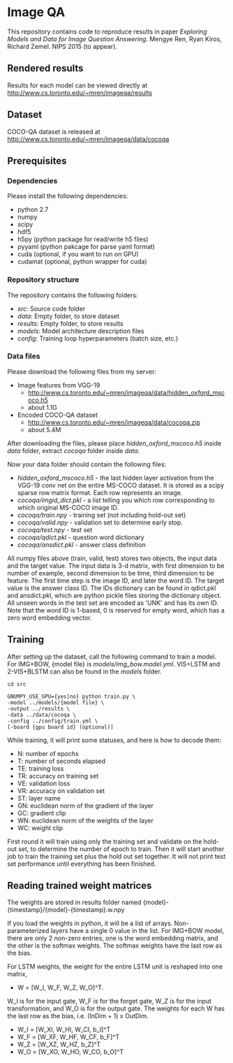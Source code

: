 # Image QA
This repository contains code to reproduce results in paper *Exploring Models 
and Data for Image Question Answering*. Mengye Ren, Ryan Kiros, Richard Zemel. 
NIPS 2015 (to appear).

## Rendered results
Results for each model can be viewed directly at 
http://www.cs.toronto.edu/~mren/imageqa/results

## Dataset
COCO-QA dataset is released at 
http://www.cs.toronto.edu/~mren/imageqa/data/cocoqa

## Prerequisites
### Dependencies
Please install the following dependencies:
* python 2.7
* numpy
* scipy
* hdf5
* h5py (python package for read/write h5 files)
* pyyaml (python pakcage for parse yaml format)
* cuda (optional, if you want to run on GPU)
* cudamat (optional, python wrapper for cuda)

### Repository structure
The repository contains the following folders:
* *src*: Source code folder
* *data*: Empty folder, to store dataset
* *results*: Empty folder, to store results
* *models*: Model architecture description files
* *config*: Training loop hyperparameters (batch size, etc.)

### Data files
Please download the following files from my server:
* Image features from VGG-19
  * http://www.cs.toronto.edu/~mren/imageqa/data/hidden_oxford_mscoco.h5 
  * about 1.1G
* Encoded COCO-QA dataset
  * http://www.cs.toronto.edu/~mren/imageqa/data/cocoqa.zip
  * about 5.4M

After downloading the files, please place *hidden_oxford_mscoco.h5* inside 
*data* folder, extract *cocoqa* folder inside *data*.

Now your data folder should contain the following files:
* *hidden_oxford_mscoco.h5* - the last hidden layer activation from the VGG-19
conv net on the entire MS-COCO dataset. It is stored as a scipy sparse row 
matrix format. Each row represents an image.
* *cocoqa/imgid_dict.pkl* - a list telling you which row 
corresponding to which original MS-COCO image ID.
* *cocoqa/train.npy* - training set (not including hold-out set)
* *cocoqa/valid.npy* - validation set to determine early stop.
* *cocoqa/test.npy* - test set
* *cocoqa/qdict.pkl* - question word dictionary
* *cocoqa/ansdict.pkl* - answer class definition

All numpy files above (train, valid, test) stores two objects, the input data 
and the target value. The input data is 3-d matrix, with first dimension to be 
number of example, second dimension to be time, third dimension to be feature. 
The first time step is the image ID, and later the word ID. The target value is
the answer class ID. The IDs dictionary can be found in qdict.pkl and 
ansdict.pkl, which are python pickle files storing the dictionary object. All 
unseen words in the test set are encoded as 'UNK' and has its own ID. Note that
the word ID is 1-based, 0 is reserved for empty word, which has a zero word 
embedding vector.

## Training

After setting up the dataset, call the following command to train a model. For
IMG+BOW, {model file} is *models/img_bow.model.yml*. VIS+LSTM and 2-VIS+BLSTM 
can also be found in the *models* folder.

```
cd src

GNUMPY_USE_GPU={yes|no} python train.py \
-model ../models/{model file} \
-output ../results \
-data ../data/cocoqa \
-config ../config/train.yml \
[-board {gpu board id} (optional)]
```

While training, it will print some statuses, and here is how to decode them:
* N: number of epochs
* T: number of seconds elapsed
* TE: training loss
* TR: accuracy on training set
* VE: validation loss
* VR: accuracy on validation set
* ST: layer name
* GN: euclidean norm of the gradient of the layer
* GC: gradient clip
* WN: euclidean norm of the weights of the layer
* WC: weight clip

First round it will train using only the training set and validate on the 
hold-out set, to determine the number of epoch to train. Then it will start 
another job to train the training set plus the hold out set together. It will 
not print test set performance until everything has been finished.

## Reading trained weight matrices

The weights are stored in results folder named
{model}-{timestamp}/{model}-{timestamp}.w.npy

If you load the weights in python, it will be a list of arrays. 
Non-parameterized layers have a single 0 value in the list. For IMG+BOW model, 
there are only 2 non-zero entries, one is the word embedding matrix, and the 
other is the softmax weights. The softmax weights have the last row as the 
bias.

For LSTM weights, the weight for the entire LSTM unit is reshaped into one 
matrix, 

* W = [W_I, W_F, W_Z, W_O]^T. 

W_I is for the input gate, W_F is for the 
forget gate, W_Z is for the input transformation, and W_O is for the output 
gate. The weights for each W has the last row as the bias, 
i.e. (InDim + 1) x OutDim.

* W_I = [W_XI, W_HI, W_CI, b_I]^T
* W_F = [W_XF, W_HF, W_CF, b_F]^T
* W_Z = [W_XZ, W_HZ, b_Z]^T
* W_O = [W_XO, W_HO, W_CO, b_O]^T
